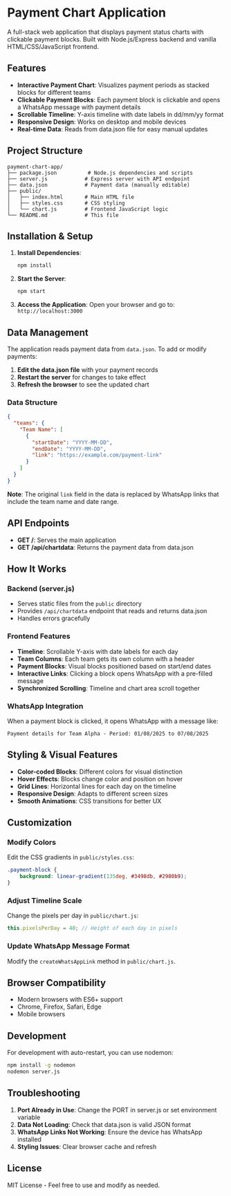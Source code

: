 # Payment Chart Application

A full-stack web application that displays payment status charts with clickable payment blocks. Built with Node.js/Express backend and vanilla HTML/CSS/JavaScript frontend.

## Features

- **Interactive Payment Chart**: Visualizes payment periods as stacked blocks for different teams
- **Clickable Payment Blocks**: Each payment block is clickable and opens a WhatsApp message with payment details
- **Scrollable Timeline**: Y-axis timeline with date labels in dd/mm/yy format
- **Responsive Design**: Works on desktop and mobile devices
- **Real-time Data**: Reads from data.json file for easy manual updates

## Project Structure

```
payment-chart-app/
├── package.json          # Node.js dependencies and scripts
├── server.js            # Express server with API endpoint
├── data.json            # Payment data (manually editable)
├── public/
│   ├── index.html       # Main HTML file
│   ├── styles.css       # CSS styling
│   └── chart.js         # Frontend JavaScript logic
└── README.md            # This file
```

## Installation & Setup

1. **Install Dependencies**:
   ```bash
   npm install
   ```

2. **Start the Server**:
   ```bash
   npm start
   ```

3. **Access the Application**:
   Open your browser and go to: `http://localhost:3000`

## Data Management

The application reads payment data from `data.json`. To add or modify payments:

1. **Edit the data.json file** with your payment records
2. **Restart the server** for changes to take effect
3. **Refresh the browser** to see the updated chart

### Data Structure

```json
{
  "teams": {
    "Team Name": [
      {
        "startDate": "YYYY-MM-DD",
        "endDate": "YYYY-MM-DD",
        "link": "https://example.com/payment-link"
      }
    ]
  }
}
```

**Note**: The original `link` field in the data is replaced by WhatsApp links that include the team name and date range.

## API Endpoints

- **GET /**: Serves the main application
- **GET /api/chartdata**: Returns the payment data from data.json

## How It Works

### Backend (server.js)
- Serves static files from the `public` directory
- Provides `/api/chartdata` endpoint that reads and returns data.json
- Handles errors gracefully

### Frontend Features
- **Timeline**: Scrollable Y-axis with date labels for each day
- **Team Columns**: Each team gets its own column with a header
- **Payment Blocks**: Visual blocks positioned based on start/end dates
- **Interactive Links**: Clicking a block opens WhatsApp with a pre-filled message
- **Synchronized Scrolling**: Timeline and chart area scroll together

### WhatsApp Integration
When a payment block is clicked, it opens WhatsApp with a message like:
```
Payment details for Team Alpha - Period: 01/08/2025 to 07/08/2025
```

## Styling & Visual Features

- **Color-coded Blocks**: Different colors for visual distinction
- **Hover Effects**: Blocks change color and position on hover
- **Grid Lines**: Horizontal lines for each day on the timeline
- **Responsive Design**: Adapts to different screen sizes
- **Smooth Animations**: CSS transitions for better UX

## Customization

### Modify Colors
Edit the CSS gradients in `public/styles.css`:
```css
.payment-block {
    background: linear-gradient(135deg, #3498db, #2980b9);
}
```

### Adjust Timeline Scale
Change the pixels per day in `public/chart.js`:
```javascript
this.pixelsPerDay = 40; // Height of each day in pixels
```

### Update WhatsApp Message Format
Modify the `createWhatsAppLink` method in `public/chart.js`.

## Browser Compatibility

- Modern browsers with ES6+ support
- Chrome, Firefox, Safari, Edge
- Mobile browsers

## Development

For development with auto-restart, you can use nodemon:
```bash
npm install -g nodemon
nodemon server.js
```

## Troubleshooting

1. **Port Already in Use**: Change the PORT in server.js or set environment variable
2. **Data Not Loading**: Check that data.json is valid JSON format
3. **WhatsApp Links Not Working**: Ensure the device has WhatsApp installed
4. **Styling Issues**: Clear browser cache and refresh

## License

MIT License - Feel free to use and modify as needed.
